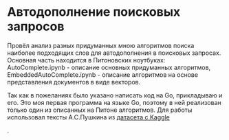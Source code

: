 # Автодополнение поисковых запросов

<p>Провёл анализ разных придуманных мною алгоритмов поиска наиболее подходящих слов для автодополнения в поисковых запросах. Основная часть находится в Питоновских ноутбуках: AutoComplete.ipynb - описание основных придуманных алгоритмов, EmbeddedAutoComplete.ipynb - описание алгоритмов на основе представления документов в виде векторов.</p>
<p>Так как в пожеланиях было указано написать код на Go, прикладываю и его. Это моя первая программа на языке Go, поэтому в ней реализован только один из описанных на Питоне алгоритмов. Для работы использовал тексты А.С.Пушкина из <a href="https://www.kaggle.com/datasets/d0rj3228/russian-literature">датасета с Kaggle</a></p>. 

